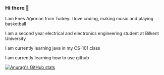 ### Hi there 👋

I am Enes Ağırman from Turkey. I love coding, making music and playing basketball

I am a second year electrical and electronics engineering student at Bilkent University

I am currently learning java in my CS-101 class

I am currently learning how to use github

[![Anurag's GitHub stats](https://github-readme-stats.vercel.app/api?username=EnesAgirman)](https://github.com/anuraghazra/github-readme-stats)









<!--
**EnesAgirman/EnesAgirman** is a ✨ _special_ ✨ repository because its `README.md` (this file) appears on your GitHub profile.

Here are some ideas to get you started:

- 🔭 I’m currently working on ...
- 🌱 I’m currently learning ...
- 👯 I’m looking to collaborate on ...
- 🤔 I’m looking for help with ...
- 💬 Ask me about ...
- 📫 How to reach me: ...
- 😄 Pronouns: ...
- ⚡ Fun fact: ...
-->
